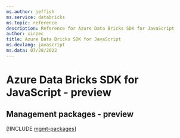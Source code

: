 ```yaml
---
ms.author: jeffish
ms.service: databricks
ms.topic: reference
description: Reference for Azure Data Bricks SDK for JavaScript
author: xirzec
title: Azure Data Bricks SDK for JavaScript
ms.devlang: javascript
ms.data: 07/28/2022
---
```

# Azure Data Bricks SDK for JavaScript - preview

## Management packages - preview
[!INCLUDE [mgmt-packages](data-bricks-mgmt-index.md)]